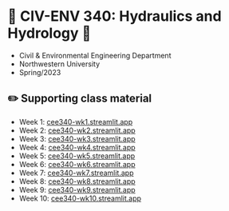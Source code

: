 # 🌊 CIV-ENV 340: Hydraulics and Hydrology 🌊
- Civil & Environmental Engineering Department
- Northwestern University 
- Spring/2023

## ✏️ Supporting class material

- Week 1: [cee340-wk1.streamlit.app](https://cee340-wk1.streamlit.app/)
- Week 2: [cee340-wk2.streamlit.app](https://cee340-wk2.streamlit.app/)
- Week 3: [cee340-wk3.streamlit.app](https://cee340-wk3.streamlit.app/)
- Week 4: [cee340-wk4.streamlit.app](https://cee340-wk4.streamlit.app/)
- Week 5: [cee340-wk5.streamlit.app](https://cee340-wk5.streamlit.app/)
- Week 6: [cee340-wk6.streamlit.app](https://cee340-wk6.streamlit.app/)
- Week 7: [cee340-wk7.streamlit.app](https://cee340-wk7.streamlit.app/)
- Week 8: [cee340-wk8.streamlit.app](https://cee340-wk8.streamlit.app/)
- Week 9: [cee340-wk9.streamlit.app](https://cee340-wk9.streamlit.app/)
- Week 10: [cee340-wk10.streamlit.app](https://cee340-wk10.streamlit.app/)
